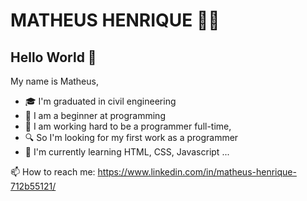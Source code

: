 # MATHEUS HENRIQUE 👨‍💻

## Hello World 👋

My name is Matheus,

- 🎓 I'm graduated in civil engineering
- 🔰 I am a beginner at programming
- 💼 I am working hard to be a programmer full-time, 
- 🔍 So I'm looking for my first work as a programmer
- 🌱 I'm currently learning HTML, CSS, Javascript ...

📫 How to reach me:
https://www.linkedin.com/in/matheus-henrique-712b55121/
